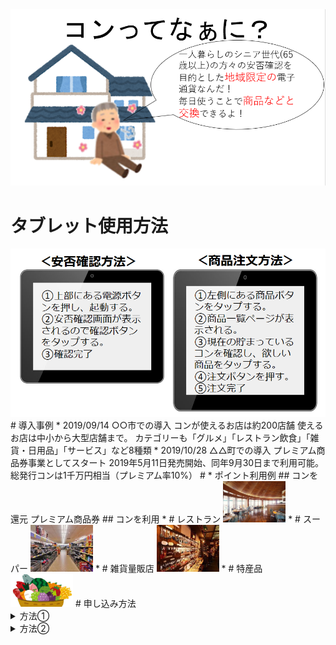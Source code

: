  <img width="1200px" alt="レストラン" src="./top.PNG">  


# タブレット使用方法  
<img width="700px" alt="使い方" src="./タブレットの使い方.PNG">   
# 導入事例  
* 2019/09/14 ○○市での導入  
コンが使えるお店は約200店舗   
使えるお店は中小から大型店舗まで。  
カテゴリーも「グルメ」「レストラン飲食」「雑貨・日用品」「サービス」など8種類  
* 2019/10/28 △△町での導入  
プレミアム商品券事業としてスタート  
2019年5月11日発売開始、同年9月30日まで利用可能。  
総発行コンは1千万円相当（プレミアム率10%）  
# * ポイント利用例  
## コンを還元  
プレミアム商品券  
## コンを利用  
* # レストラン  <img width="100px" alt="レストラン" src="./ten0017-001.jpg">
* # スーパー  <img width="100px" alt="スーパー" src="./super.png">
* # 雑貨量販店  <img width="100px" alt="雑貨" src="./zakka.png">
* # 特産品  <img width="100px" alt="雑貨" src="./tokusanhin.png">
# 申し込み方法
<details>
<summary> 方法① </summary>
<img width="300px" alt="方法１" src="./mousikomi1.PNG">
</details>
<details>
<summary> 方法② </summary>
<img width="300px" alt="方法２" src="./mousikomi2.PNG">
</details>
